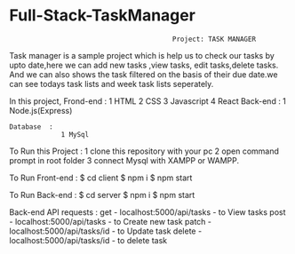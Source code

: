 # Full-Stack-TaskManager 
                                             Project: TASK MANAGER

Task manager is a sample project which is help us to check our tasks by upto date,here we can add new tasks ,view tasks, edit tasks,delete tasks.
And we can also shows the task filtered on the basis of their due date.we can see todays task lists and week task lists seperately.

In this project,
      Frond-end :
                  1 HTML
                  2 CSS
                  3 Javascript
                  4 React
     Back-end  : 
                  1 Node.js(Express)
                  
                  
    Database  :
                 1 MySql
                 
                 
  To Run this Project :
         1 clone this repository with your pc 
         2 open command prompt in root folder
         3 connect Mysql with XAMPP or WAMPP.
         
   To Run Front-end :
               $ cd client
               $ npm i
               $ npm start
               
   To Run Back-end :
               $ cd server
               $ npm i
               $ npm start
               
   Back-end API requests :
               get - localhost:5000/api/tasks - to View tasks 
               post - localhost:5000/api/tasks - to Create new task
               patch - localhost:5000/api/tasks/id - to Update task
               delete - localhost:5000/api/tasks/id - to delete task
               
